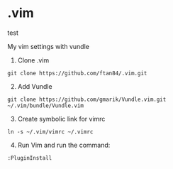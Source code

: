 .vim
====
test

My vim settings with vundle

1. Clone .vim

```
git clone https://github.com/ftan84/.vim.git
```

2. Add Vundle

```
git clone https://github.com/gmarik/Vundle.vim.git ~/.vim/bundle/Vundle.vim
```

3. Create symbolic link for vimrc

```
ln -s ~/.vim/vimrc ~/.vimrc
```

4. Run Vim and run the command:

``` 
:PluginInstall
```
